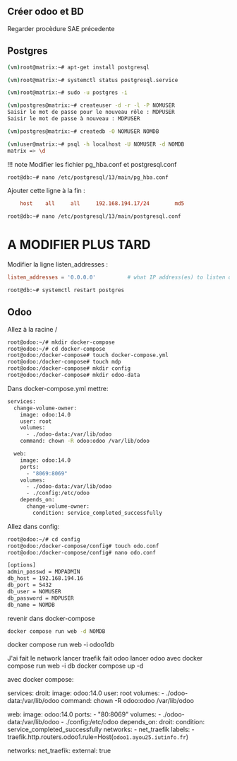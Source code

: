 ## Créer odoo et BD

Regarder procèdure SAE précedente

## Postgres

```bash
(vm)root@matrix:~# apt-get install postgresql
```

```bash
(vm)root@matrix:~# systemctl status postgresql.service
```    
    
```bash
(vm)root@matrix:~# sudo -u postgres -i
```

```bash
(vm)postgres@matrix:~# createuser -d -r -l -P NOMUSER
Saisir le mot de passe pour le nouveau rôle : MDPUSER
Saisir le mot de passe à nouveau : MDPUSER
```

```bash
(vm)postgres@matrix:~# createdb -O NOMUSER NOMDB
```

```bash
(vm)user@matrix:~# psql -h localhost -U NOMUSER -d NOMDB
matrix => \d
```

!!! note Modifier les fichier pg_hba.conf et postgresql.conf

```bash
root@db:~# nano /etc/postgresql/13/main/pg_hba.conf 
```

Ajouter cette ligne à la fin :

```conf
    host    all     all     192.168.194.17/24        md5
```

 ```bash
root@db:~# nano /etc/postgresql/13/main/postgresql.conf 
```

# A MODIFIER PLUS TARD
Modifier la ligne listen_addresses :
```conf
listen_addresses = '0.0.0.0'          # what IP address(es) to listen on;
```
    

```bash
root@db:~# systemctl restart postgres
```

## Odoo

Allez à la racine /

```bash
root@odoo:~/# mkdir docker-compose
root@odoo:~/# cd docker-compose
root@odoo:/docker-compose# touch docker-compose.yml
root@odoo:/docker-compose# touch mdp
root@odoo:/docker-compose# mkdir config
root@odoo:/docker-compose# mkdir odoo-data
```

Dans docker-compose.yml mettre:
```bash
services:
  change-volume-owner:
    image: odoo:14.0
    user: root
    volumes:
      - ./odoo-data:/var/lib/odoo
    command: chown -R odoo:odoo /var/lib/odoo

  web:
    image: odoo:14.0
    ports:
      - "8069:8069"
    volumes:
      - ./odoo-data:/var/lib/odoo
      - ./config:/etc/odoo
    depends_on:
      change-volume-owner:
        condition: service_completed_successfully
```

Allez dans config:
```bash
root@odoo:~/# cd config
root@odoo:/docker-compose/config# touch odo.conf
root@odoo:/docker-compose/config# nano odo.conf
```

```bash
[options]
admin_passwd = MDPADMIN
db_host = 192.168.194.16
db_port = 5432
db_user = NOMUSER
db_password = MDPUSER
db_name = NOMDB
```

revenir dans docker-compose

```bash
docker compose run web -d NOMDB
```
docker compose run web -i odoo1db





J'ai fait le network
lancer traefik
fait odoo
lancer odoo avec docker compose run web -i db
docker compose up -d

avec docker compose:

services:
  droit:
    image: odoo:14.0
    user: root
    volumes:
      - ./odoo-data:/var/lib/odoo
    command: chown -R odoo:odoo /var/lib/odoo

  web:
    image: odoo:14.0
    ports:
      - "80:8069"
    volumes:
      - ./odoo-data:/var/lib/odoo
      - ./config:/etc/odoo
    depends_on:
      droit:
        condition: service_completed_successfully
    networks:
      - net_traefik
    labels:
      - traefik.http.routers.odoo1.rule=Host(`odoo1.ayou25.iutinfo.fr`)

networks:
  net_traefik:
    external: true

```